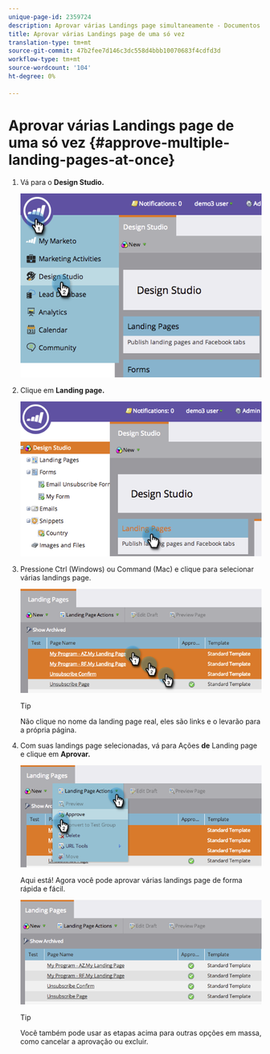 ```yaml
---
unique-page-id: 2359724
description: Aprovar várias Landings page simultaneamente - Documentos do Marketing - Documentação do produto
title: Aprovar várias Landings page de uma só vez
translation-type: tm+mt
source-git-commit: 47b2fee7d146c3dc558d4bbb10070683f4cdfd3d
workflow-type: tm+mt
source-wordcount: '104'
ht-degree: 0%

---
```



# Aprovar várias Landings page de uma só vez {#approve-multiple-landing-pages-at-once}

1. Vá para o **Design Studio.**

   ![](assets/image2014-9-17-11-3a35-3a5.png)

1. Clique em **Landing page.**

   ![](assets/image2014-9-17-11-3a35-3a11.png)

1. Pressione Ctrl (Windows) ou Command (Mac) e clique para selecionar várias landings page.

   ![](assets/image2014-9-17-11-3a35-3a19.png)

   >[!TIP]
   >
   >Não clique no nome da landing page real, eles são links e o levarão para a própria página.

1. Com suas landings page selecionadas, vá para Ações **de** Landing page e clique em **Aprovar.**

   ![](assets/image2014-9-17-11-3a35-3a27.png)

   Aqui está! Agora você pode aprovar várias landings page de forma rápida e fácil.

   ![](assets/image2014-9-17-11-3a35-3a36.png)

   >[!TIP]
   >
   >Você também pode usar as etapas acima para outras opções em massa, como cancelar a aprovação ou excluir.

